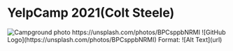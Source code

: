 <h1>YelpCamp 2021(Colt Steele)</h1>
<img src="https://unsplash.com/photos/BPCsppbNRMI" alt="Campground photo">
https://unsplash.com/photos/BPCsppbNRMI
![GitHub Logo](https://unsplash.com/photos/BPCsppbNRMI)
Format: ![Alt Text](url)
